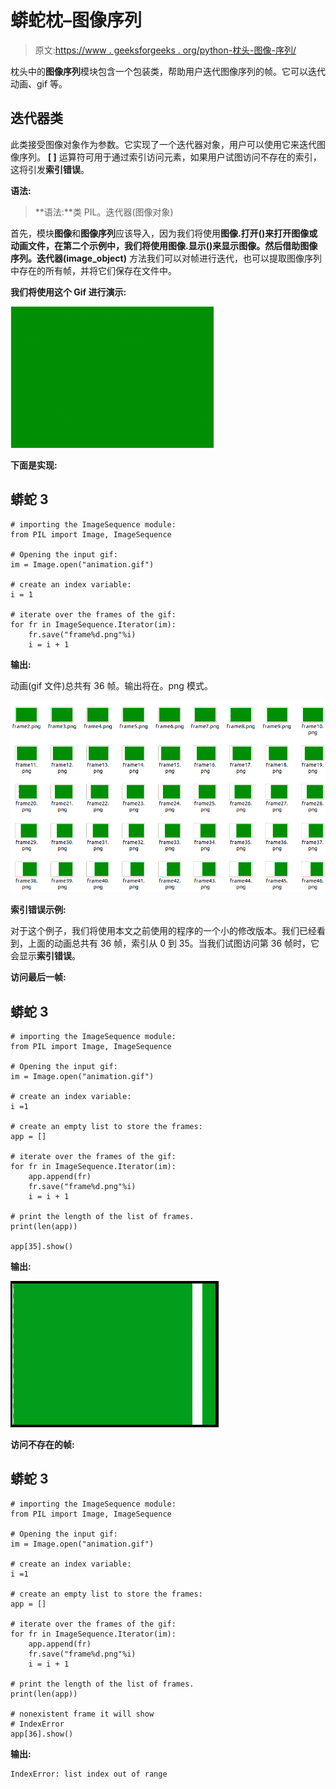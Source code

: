 # 蟒蛇枕–图像序列

> 原文:[https://www . geeksforgeeks . org/python-枕头-图像-序列/](https://www.geeksforgeeks.org/python-pillow-image-sequences/)

枕头中的**图像序列**模块包含一个包装类，帮助用户迭代图像序列的帧。它可以迭代动画、gif 等。

## **迭代器类**

此类接受图像对象作为参数。它实现了一个迭代器对象，用户可以使用它来迭代图像序列。 **[ ]** 运算符可用于通过索引访问元素，如果用户试图访问不存在的索引，这将引发**索引错误**。

**语法:**

> **语法:**类 PIL。迭代器(图像对象)

首先，模块**图像**和**图像序列**应该导入，因为我们将使用**图像.打开()**来打开图像或动画文件，在第二个示例中，我们将使用**图像.显示()**来显示图像。然后借助**图像序列。迭代器(image_object)** 方法我们可以对帧进行迭代，也可以提取图像序列中存在的所有帧，并将它们保存在文件中。

**我们将使用这个 Gif 进行演示:**

![](img/c1ab36a57a60d9d5183525e8c7617f7c.png)

**下面是实现:**

## 蟒蛇 3

```
# importing the ImageSequence module:
from PIL import Image, ImageSequence

# Opening the input gif:
im = Image.open("animation.gif")

# create an index variable:
i = 1

# iterate over the frames of the gif:
for fr in ImageSequence.Iterator(im):
    fr.save("frame%d.png"%i)
    i = i + 1
```

**输出:**

动画(gif 文件)总共有 36 帧。输出将在。png 模式。

![](img/b67145dab317c3d73ffc00b473cf07fe.png)

**索引错误示例:**

对于这个例子，我们将使用本文之前使用的程序的一个小的修改版本。我们已经看到，上面的动画总共有 36 帧，索引从 0 到 35。当我们试图访问第 36 帧时，它会显示**索引错误**。

**访问最后一帧:**

## 蟒蛇 3

```
# importing the ImageSequence module:
from PIL import Image, ImageSequence

# Opening the input gif:
im = Image.open("animation.gif")

# create an index variable:
i =1

# create an empty list to store the frames:
app = []

# iterate over the frames of the gif:
for fr in ImageSequence.Iterator(im):
    app.append(fr)
    fr.save("frame%d.png"%i)
    i = i + 1

# print the length of the list of frames.
print(len(app))

app[35].show()
```

**输出:**

![](img/898aeb5db9a5e0a593c4d350a82faf8b.png)

**访问不存在的帧:**

## 蟒蛇 3

```
# importing the ImageSequence module:
from PIL import Image, ImageSequence

# Opening the input gif:
im = Image.open("animation.gif")

# create an index variable:
i =1

# create an empty list to store the frames:
app = []

# iterate over the frames of the gif:
for fr in ImageSequence.Iterator(im):
    app.append(fr)
    fr.save("frame%d.png"%i)
    i = i + 1

# print the length of the list of frames.
print(len(app))

# nonexistent frame it will show
# IndexError
app[36].show()
```

**输出:**

```
IndexError: list index out of range
```
